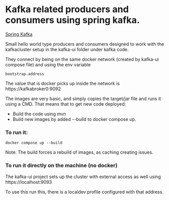 # Kafka related producers and consumers using spring kafka.

[Spring Kafka](https://docs.spring.io/spring-kafka/reference/index.html)

Small hello world type producers and consumers designed to work with the kafkacluster setup in the kafka-ui folder 
under kafka code.

They connect by being on the same docker network (created by kafka-ui compose file) and using the env variable 
```
bootstrap.address
```
The value that is docker picks up inside the network is https://kafkabroker0:9092

The images are very basic, and simply copies the target/jar file and runs it using a CMD. That means that to get 
new code deployed:
 - Build the code using mvn
 - Build new images by added --build to docker compose up.

### To run it:

```
docker compose up --build
```
Note: The build forces a rebuild of images, as caching creating issues.

### To run it directly on the machine (no docker)

The kafka-ui project sets up the cluster with external access as well using https://localhost:9093

To use this run this, there is a localdev profile configured with that address.